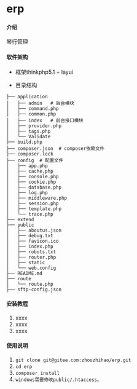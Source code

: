 # erp

#### 介绍
琴行管理

#### 软件架构
- 框架thinkphp5.1 + layui

- 目录结构
```
├── application
│   ├── admin   # 后台模块
│   ├── command.php
│   ├── common.php
│   ├── index   # 前台接口模块
│   ├── provider.php
│   ├── tags.php
│   └── Validate
├── build.php
├── composer.json  # composer依赖文件
├── composer.lock
├── config  # 配置文件
│   ├── app.php
│   ├── cache.php
│   ├── console.php
│   ├── cookie.php
│   ├── database.php
│   ├── log.php
│   ├── middleware.php
│   ├── session.php
│   ├── template.php
│   └── trace.php
├── extend
├── public
│   ├── aboutus.json
│   ├── debug.txt
│   ├── favicon.ico
│   ├── index.php
│   ├── robots.txt
│   ├── router.php
│   ├── static
│   └── web.config
├── README.md
├── route
│   └── route.php
├── sftp-config.json
```
#### 安装教程

1. xxxx
2. xxxx
3. xxxx

#### 使用说明

1. `git clone git@gitee.com:zhouzhihao/erp.git`
2. `cd erp`
3. `composer install`
4. `windows需要修改public/.htaccess。`

